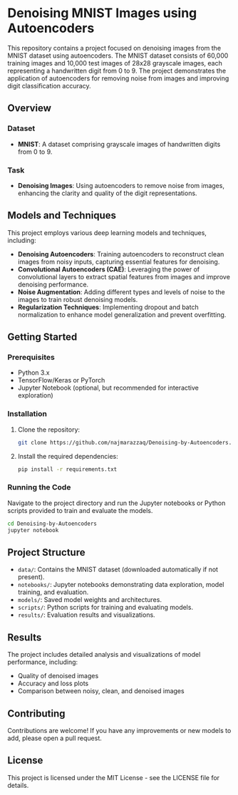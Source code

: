 # Denoising MNIST Images using Autoencoders

This repository contains a project focused on denoising images from the MNIST dataset using autoencoders. The MNIST dataset consists of 60,000 training images and 10,000 test images of 28x28 grayscale images, each representing a handwritten digit from 0 to 9. The project demonstrates the application of autoencoders for removing noise from images and improving digit classification accuracy.

## Overview

### Dataset
- **MNIST**: A dataset comprising grayscale images of handwritten digits from 0 to 9.

### Task
- **Denoising Images**: Using autoencoders to remove noise from images, enhancing the clarity and quality of the digit representations.

## Models and Techniques
This project employs various deep learning models and techniques, including:
- **Denoising Autoencoders**: Training autoencoders to reconstruct clean images from noisy inputs, capturing essential features for denoising.
- **Convolutional Autoencoders (CAE)**: Leveraging the power of convolutional layers to extract spatial features from images and improve denoising performance.
- **Noise Augmentation**: Adding different types and levels of noise to the images to train robust denoising models.
- **Regularization Techniques**: Implementing dropout and batch normalization to enhance model generalization and prevent overfitting.

## Getting Started

### Prerequisites
- Python 3.x
- TensorFlow/Keras or PyTorch
- Jupyter Notebook (optional, but recommended for interactive exploration)

### Installation
1. Clone the repository:
   ```bash
   git clone https://github.com/najmarazzaq/Denoising-by-Autoencoders.git
   ```
2. Install the required dependencies:
   ```bash
   pip install -r requirements.txt
   ```

### Running the Code
Navigate to the project directory and run the Jupyter notebooks or Python scripts provided to train and evaluate the models.

```bash
cd Denoising-by-Autoencoders
jupyter notebook
```

## Project Structure
- `data/`: Contains the MNIST dataset (downloaded automatically if not present).
- `notebooks/`: Jupyter notebooks demonstrating data exploration, model training, and evaluation.
- `models/`: Saved model weights and architectures.
- `scripts/`: Python scripts for training and evaluating models.
- `results/`: Evaluation results and visualizations.

## Results
The project includes detailed analysis and visualizations of model performance, including:
- Quality of denoised images
- Accuracy and loss plots
- Comparison between noisy, clean, and denoised images

## Contributing
Contributions are welcome! If you have any improvements or new models to add, please open a pull request.

## License
This project is licensed under the MIT License - see the LICENSE file for details.
